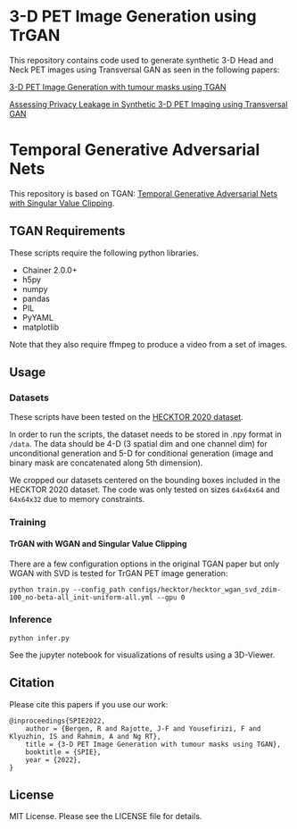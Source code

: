 3-D PET Image Generation using TrGAN
====================================
This repository contains code used to generate synthetic 3-D Head and Neck PET images using Transversal GAN as seen in the following papers:

[3-D PET Image Generation with tumour masks using TGAN](https://arxiv.org/abs/2111.01866)

[Assessing Privacy Leakage in Synthetic 3-D PET Imaging using Transversal GAN](https://arxiv.org/abs/2206.06448)

Temporal Generative Adversarial Nets
====================================
This repository is based on TGAN:
[Temporal Generative Adversarial Nets with Singular Value Clipping](https://arxiv.org/abs/1611.06624).

## TGAN Requirements

These scripts require the following python libraries.

- Chainer 2.0.0+
- h5py
- numpy
- pandas
- PIL
- PyYAML
- matplotlib

Note that they also require ffmpeg to produce a video from a set of images.

## Usage

### Datasets
These scripts have been tested on the [HECKTOR 2020 dataset](https://www.aicrowd.com/challenges/miccai-2020-hecktor). 

In order to run the scripts, the dataset needs to be stored in .npy format in `/data`. The data should be 4-D (3 spatial dim and one channel dim) for unconditional generation and 5-D for conditional generation (image and binary mask are concatenated along 5th dimension).

We cropped our datasets centered on the bounding boxes included in the HECKTOR 2020 dataset. The code was only tested on sizes `64x64x64` and `64x64x32` due to memory constraints.

### Training

#### TrGAN with WGAN and Singular Value Clipping
There are a few configuration options in the original TGAN paper but only WGAN with SVD is tested for TrGAN PET image generation:
```
python train.py --config_path configs/hecktor/hecktor_wgan_svd_zdim-100_no-beta-all_init-uniform-all.yml --gpu 0
```

### Inference
``` 
python infer.py
```
See the jupyter notebook for visualizations of results using a 3D-Viewer.


## Citation

Please cite this papers if you use our work:

```
@inproceedings{SPIE2022,
    author = {Bergen, R and Rajotte, J-F and Yousefirizi, F and Klyuzhin, IS and Rahmim, A and Ng RT},
    title = {3-D PET Image Generation with tumour masks using TGAN},
    booktitle = {SPIE},
    year = {2022},
}
```

## License

MIT License. Please see the LICENSE file for details.
